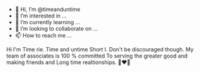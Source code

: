 - 👋 Hi, I’m @timeanduntime
- 👀 I’m interested in ...
- 🌱 I’m currently learning ...
- 💞️ I’m looking to collaborate on ...
- 📫 How to reach me ...

<!---
timeanduntime/timeanduntime is a ✨ special ✨ repository because its `README.md` (this file) appears on your GitHub profile.
You can click the Preview link to take a look at your changes.
--->
Hi I'm Time rie. Time and untime
Short I. Don't be discouraged though. My team of associates is 100 % committed 
To serving the greater good and making friends and
 Long time realtionships. 💙❤️🥰
